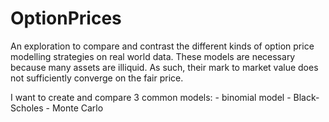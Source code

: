 # OptionPrices

An exploration to compare and contrast the different kinds of option price modelling strategies on real world data. These models are necessary because many assets are illiquid. As such, their mark to market value does not sufficiently converge on the fair price. 

I want to create and compare 3 common models:
    - binomial model
    - Black-Scholes
    - Monte Carlo




